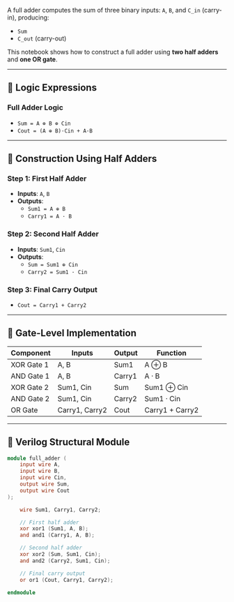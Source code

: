 A full adder computes the sum of three binary inputs: `A`, `B`, and `C_in` (carry-in), producing:

- `Sum`
- `C_out` (carry-out)

This notebook shows how to construct a full adder using **two half adders** and **one OR gate**.

---

## 🔧 Logic Expressions

### Full Adder Logic

- `Sum = A ⊕ B ⊕ Cin`
- `Cout = (A ⊕ B)·Cin + A·B`

---

## 🧱 Construction Using Half Adders

### Step 1: First Half Adder

- **Inputs**: `A`, `B`
- **Outputs**:
  - `Sum1 = A ⊕ B`
  - `Carry1 = A · B`

### Step 2: Second Half Adder

- **Inputs**: `Sum1`, `Cin`
- **Outputs**:
  - `Sum = Sum1 ⊕ Cin`
  - `Carry2 = Sum1 · Cin`

### Step 3: Final Carry Output

- `Cout = Carry1 + Carry2`

---

## 🔌 Gate-Level Implementation

| Component     | Inputs         | Output     | Function         |
|---------------|----------------|------------|------------------|
| XOR Gate 1    | A, B           | Sum1       | A ⊕ B            |
| AND Gate 1    | A, B           | Carry1     | A · B            |
| XOR Gate 2    | Sum1, Cin      | Sum        | Sum1 ⊕ Cin       |
| AND Gate 2    | Sum1, Cin      | Carry2     | Sum1 · Cin       |
| OR Gate       | Carry1, Carry2 | Cout       | Carry1 + Carry2  |

---

## 🧪 Verilog Structural Module

```verilog
module full_adder (
    input wire A,
    input wire B,
    input wire Cin,
    output wire Sum,
    output wire Cout
);

    wire Sum1, Carry1, Carry2;

    // First half adder
    xor xor1 (Sum1, A, B);
    and and1 (Carry1, A, B);

    // Second half adder
    xor xor2 (Sum, Sum1, Cin);
    and and2 (Carry2, Sum1, Cin);

    // Final carry output
    or or1 (Cout, Carry1, Carry2);

endmodule
```
